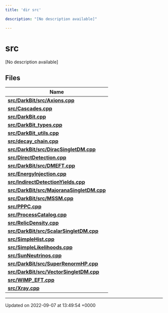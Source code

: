 ```yaml
---
title: 'dir src'

description: "[No description available]"

---
```


# src



[No description available]

## Files

| Name           |
| -------------- |
| **[src/DarkBit/src/Axions.cpp](/documentation/code/files/darkbit_2src_2axions_8cpp/#file-darkbitsrcaxionscpp)**  |
| **[src/Cascades.cpp](/documentation/code/files/cascades_8cpp/#file-cascadescpp)**  |
| **[src/DarkBit.cpp](/documentation/code/files/darkbit_8cpp/#file-darkbitcpp)**  |
| **[src/DarkBit_types.cpp](/documentation/code/files/darkbit__types_8cpp/#file-darkbit-typescpp)**  |
| **[src/DarkBit_utils.cpp](/documentation/code/files/darkbit__utils_8cpp/#file-darkbit-utilscpp)**  |
| **[src/decay_chain.cpp](/documentation/code/files/decay__chain_8cpp/#file-decay-chaincpp)**  |
| **[src/DarkBit/src/DiracSingletDM.cpp](/documentation/code/files/darkbit_2src_2diracsingletdm_8cpp/#file-darkbitsrcdiracsingletdmcpp)**  |
| **[src/DirectDetection.cpp](/documentation/code/files/directdetection_8cpp/#file-directdetectioncpp)**  |
| **[src/DarkBit/src/DMEFT.cpp](/documentation/code/files/darkbit_2src_2dmeft_8cpp/#file-darkbitsrcdmeftcpp)**  |
| **[src/EnergyInjection.cpp](/documentation/code/files/energyinjection_8cpp/#file-energyinjectioncpp)**  |
| **[src/IndirectDetectionYields.cpp](/documentation/code/files/indirectdetectionyields_8cpp/#file-indirectdetectionyieldscpp)**  |
| **[src/DarkBit/src/MajoranaSingletDM.cpp](/documentation/code/files/darkbit_2src_2majoranasingletdm_8cpp/#file-darkbitsrcmajoranasingletdmcpp)**  |
| **[src/DarkBit/src/MSSM.cpp](/documentation/code/files/darkbit_2src_2mssm_8cpp/#file-darkbitsrcmssmcpp)**  |
| **[src/PPPC.cpp](/documentation/code/files/pppc_8cpp/#file-pppccpp)**  |
| **[src/ProcessCatalog.cpp](/documentation/code/files/processcatalog_8cpp/#file-processcatalogcpp)**  |
| **[src/RelicDensity.cpp](/documentation/code/files/relicdensity_8cpp/#file-relicdensitycpp)**  |
| **[src/DarkBit/src/ScalarSingletDM.cpp](/documentation/code/files/darkbit_2src_2scalarsingletdm_8cpp/#file-darkbitsrcscalarsingletdmcpp)**  |
| **[src/SimpleHist.cpp](/documentation/code/files/simplehist_8cpp/#file-simplehistcpp)**  |
| **[src/SimpleLikelihoods.cpp](/documentation/code/files/simplelikelihoods_8cpp/#file-simplelikelihoodscpp)**  |
| **[src/SunNeutrinos.cpp](/documentation/code/files/sunneutrinos_8cpp/#file-sunneutrinoscpp)**  |
| **[src/DarkBit/src/SuperRenormHP.cpp](/documentation/code/files/darkbit_2src_2superrenormhp_8cpp/#file-darkbitsrcsuperrenormhpcpp)**  |
| **[src/DarkBit/src/VectorSingletDM.cpp](/documentation/code/files/darkbit_2src_2vectorsingletdm_8cpp/#file-darkbitsrcvectorsingletdmcpp)**  |
| **[src/WIMP_EFT.cpp](/documentation/code/files/wimp__eft_8cpp/#file-wimp-eftcpp)**  |
| **[src/Xray.cpp](/documentation/code/files/xray_8cpp/#file-xraycpp)**  |






-------------------------------

Updated on 2022-09-07 at 13:49:54 +0000
